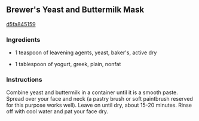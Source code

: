 ## Brewer's Yeast and Buttermilk Mask

[d5fa845159](http://www.food.com/recipe/brewers-yeast-and-buttermilk-mask-268483)

### Ingredients

 - 1 teaspoon of leavening agents, yeast, baker's, active dry

 - 1 tablespoon of yogurt, greek, plain, nonfat

### Instructions

Combine yeast and buttermilk in a container until it is a smooth paste. Spread over your face and neck (a pastry brush or soft paintbrush reserved for this purpose works well). Leave on until dry, about 15-20 minutes. Rinse off with cool water and pat your face dry.